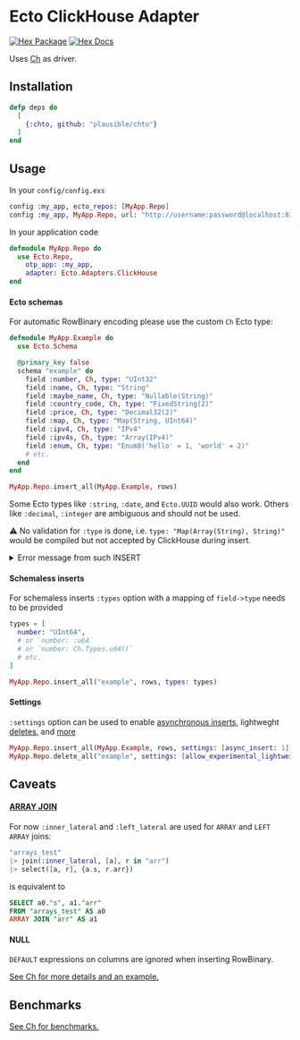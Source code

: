 # Ecto ClickHouse Adapter

[![Hex Package](https://img.shields.io/hexpm/v/chto.svg)](https://hex.pm/packages/chto)
[![Hex Docs](https://img.shields.io/badge/hex-docs-blue.svg)](https://hexdocs.pm/chto)

Uses [Ch](https://github.com/plausible/ch) as driver.

## Installation

```elixir
defp deps do
  [
    {:chto, github: "plausible/chto"}
  ]
end
```

## Usage

In your `config/config.exs`

```elixir
config :my_app, ecto_repos: [MyApp.Repo]
config :my_app, MyApp.Repo, url: "http://username:password@localhost:8123/database"
```

In your application code

```elixir
defmodule MyApp.Repo do
  use Ecto.Repo,
    otp_app: :my_app,
    adapter: Ecto.Adapters.ClickHouse
end
```

#### Ecto schemas

For automatic RowBinary encoding please use the custom `Ch` Ecto type:

```elixir
defmodule MyApp.Example do
  use Ecto.Schema

  @primary_key false
  schema "example" do
    field :number, Ch, type: "UInt32"
    field :name, Ch, type: "String"
    field :maybe_name, Ch, type: "Nullable(String)"
    field :country_code, Ch, type: "FixedString(2)"
    field :price, Ch, type: "Decimal32(2)"
    field :map, Ch, type: "Map(String, UInt64)"
    field :ipv4, Ch, type: "IPv4"
    field :ipv4s, Ch, type: "Array(IPv4)"
    field :enum, Ch, type: "Enum8('hello' = 1, 'world' = 2)"
    # etc.
  end
end

MyApp.Repo.insert_all(MyApp.Example, rows)
```

Some Ecto types like `:string`, `:date`, and `Ecto.UUID` would also work. Others like `:decimal`, `:integer` are ambiguous and should not be used.

⚠️ No validation for `:type` is done, i.e. `type: "Map(Array(String), String)"` would be compiled but not accepted by ClickHouse during insert.

<details>
<summary>Error message from such INSERT</summary>

```
** (Ch.Error) Code: 36. DB::Exception: Type of Map key must be a type, that can be represented by integer or String or FixedString (possibly LowCardinality) or UUID, but Array(String) given. (BAD_ARGUMENTS)
```

</details>

#### Schemaless inserts

For schemaless inserts `:types` option with a mapping of `field->type` needs to be provided

```elixir
types = [
  number: "UInt64",
  # or `number: :u64`
  # or `number: Ch.Types.u64()`
  # etc.
]

MyApp.Repo.insert_all("example", rows, types: types)
```

#### Settings

`:settings` option can be used to enable [asynchronous inserts,](https://clickhouse.com/docs/en/optimize/asynchronous-inserts) lightweght [deletes,](https://clickhouse.com/docs/en/guides/developer/lightweght-delete) and [more](https://clickhouse.com/docs/en/operations/settings/settings)

```elixir
MyApp.Repo.insert_all(MyApp.Example, rows, settings: [async_insert: 1])
MyApp.Repo.delete_all("example", settings: [allow_experimental_lightweight_delete: 1])
```

## Caveats

#### [ARRAY JOIN](https://clickhouse.com/docs/en/sql-reference/statements/select/array-join)

For now `:inner_lateral` and `:left_lateral` are used for `ARRAY` and `LEFT ARRAY` joins:

```elixir
"arrays_test"
|> join(:inner_lateral, [a], r in "arr")
|> select([a, r], {a.s, r.arr})
```

is equivalent to

```sql
SELECT a0."s", a1."arr"
FROM "arrays_test" AS a0
ARRAY JOIN "arr" AS a1
```

#### NULL

`DEFAULT` expressions on columns are ignored when inserting RowBinary.

[See Ch for more details and an example.](https://github.com/plausible/ch#null-in-rowbinary)

## Benchmarks

[See Ch for benchmarks.](https://github.com/plausible/ch#benchmarks)
